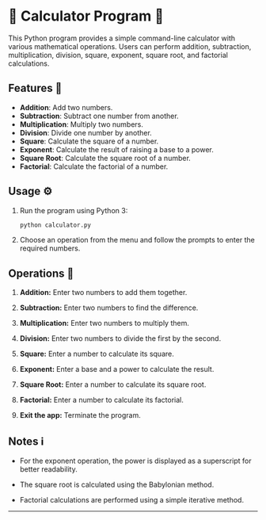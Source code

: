 # 📌 Calculator Program 🧮

This Python program provides a simple command-line calculator with various mathematical operations. Users can perform addition, subtraction, multiplication, division, square, exponent, square root, and factorial calculations.

## Features 🚀

- **Addition**: Add two numbers.
- **Subtraction**: Subtract one number from another.
- **Multiplication**: Multiply two numbers.
- **Division**: Divide one number by another.
- **Square**: Calculate the square of a number.
- **Exponent**: Calculate the result of raising a base to a power.
- **Square Root**: Calculate the square root of a number.
- **Factorial**: Calculate the factorial of a number.

## Usage ⚙️

1. Run the program using Python 3:

   ```bash
   python calculator.py
   ```

1. Choose an operation from the menu and follow the prompts to enter the required numbers.

## Operations 📝

1. **Addition:** Enter two numbers to add them together.

1. **Subtraction:** Enter two numbers to find the difference.

1. **Multiplication:** Enter two numbers to multiply them.

1. **Division:** Enter two numbers to divide the first by the second.

1. **Square:** Enter a number to calculate its square.

1. **Exponent:** Enter a base and a power to calculate the result.

1. **Square Root:** Enter a number to calculate its square root.

1. **Factorial:** Enter a number to calculate its factorial.

1. **Exit the app:** Terminate the program.

## Notes ℹ

- For the exponent operation, the power is displayed as a superscript for better readability.

- The square root is calculated using the Babylonian method.

- Factorial calculations are performed using a simple iterative method.

---
